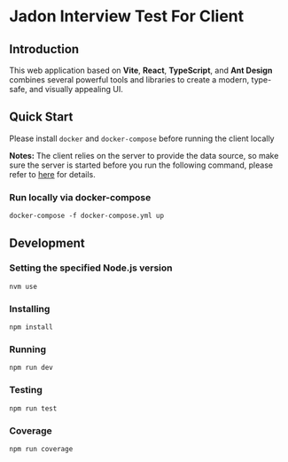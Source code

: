 # Jadon Interview Test For Client

## Introduction

This web application based on **Vite**, **React**, **TypeScript**, and **Ant Design** combines several powerful tools and libraries to create a modern, type-safe, and visually appealing UI.

## Quick Start

Please install `docker` and `docker-compose` before running the client locally

**Notes:**
The client relies on the server to provide the data source, so make sure the server is started before you run the following command, please refer to [here]() for details.

### Run locally via docker-compose

```shell
docker-compose -f docker-compose.yml up
```

## Development

### Setting the specified Node.js version

```shell
nvm use
```

### Installing

```shell
npm install
```

### Running

```shell
npm run dev
```

### Testing

```shell
npm run test
```

### Coverage

```shell
npm run coverage
```
